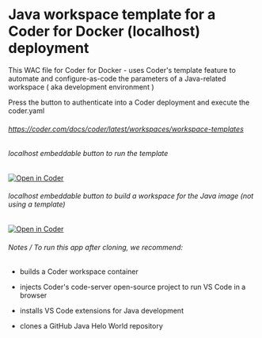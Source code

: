 # Java workspace template for a Coder for Docker (localhost) deployment

This WAC file for Coder for Docker - uses Coder's template feature to automate and configure-as-code the parameters of a Java-related workspace ( aka development environment )

Press the button to authenticate into a Coder deployment and execute the coder.yaml

###### https://coder.com/docs/coder/latest/workspaces/workspace-templates

###### localhost embeddable button to run the template 
[![Open in Coder](https://cdn.coder.com/embed-button.svg)](http://localhost:7080/wac/build?template_oauth_service=github&template_url=git@github.com:mtm20176/c4d_java_wac.git&template_ref=main&template_filepath=.coder/coder.yaml)

###### localhost embeddable button to build a workspace for the Java image (not using a template)
[![Open in Coder](https://cdn.coder.com/embed-button.svg)](http://localhost:7080/workspaces/git?org=default&image=61b1920f-53d4154a13c2dfce7fe34a2c&tag=ubuntu&service=github&repo=git@github.com:mtm20176/c4d_java_wac.git)

###### Notes / To run this app after cloning, we recommend:

* builds a Coder workspace container

* injects Coder's code-server open-source project to run VS Code in a browser

* installs VS Code extensions for Java development

* clones a GitHub Java Helo World repository